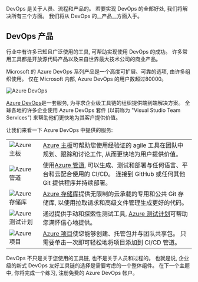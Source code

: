 DevOps 是关于人员、流程和产品的。 若要实现 DevOps 的全部好处, 我们将解决所有三个方面。 我们将从 DevOps 的__产品__方面入手。

## <a name="devops-products"></a>DevOps 产品

行业中有许多已知且广泛使用的工具, 可帮助实现使用 DevOps 的成功。 许多常用工具都是开放源代码产品以及来自世界最大技术公司的商业产品。

Microsoft 的 Azure DevOps 系列产品是一个高度可扩展、可靠的选项, 由许多组织使用。 仅在 Microsoft 内部, Azure DevOps 的用户数超过80000。

![Azure DevOps](../media/azure-devops.png)

[Azure DevOps](https://azure.microsoft.com/services/devops/)是一套服务, 为寻求企业级工具链的组织提供端到端解决方案。 全球各地的许多企业使用 Azure DevOps 套件 (以前称为 "Visual Studio Team Services") 来帮助他们更快地为其客户提供价值。

让我们来看一下 Azure DevOps 中提供的服务:

| | |
|-|-|
|![Azure 主板](../media/azure-boards.png)|[Azure 主板](https://azure.microsoft.com/services/devops/boards/)可帮助您使用经验证的 agile 工具在团队中规划、跟踪和讨论工作, 从而更快地为用户提供价值。|
|![Azure 管道](../media/azure-pipelines.png)|使用[Azure 管道](https://azure.microsoft.com/services/devops/pipelines/), 可以生成、测试和部署与任何语言、平台和云配合使用的 CI/CD。 连接到 GitHub 或任何其他 Git 提供程序并持续部署。|
|![Azure 存储库](../media/azure-repos.png)|[Azure 存储库](https://azure.microsoft.com/services/devops/repos/)提供无限制的云承载的专用和公共 Git 存储库, 以使用拉取请求和高级文件管理生成更好的代码。|
|![Azure 测试计划](../media/azure-test-plans.png)|通过提供手动和探索性测试工具, [Azure 测试计划](https://azure.microsoft.com/services/devops/test-plans/)可帮助您满怀信心地提供。|
|![Azure 项目](../media/azure-artifacts.png)|[Azure 项目](https://azure.microsoft.com/services/devops/artifacts/)使您能够创建、托管包并与团队共享包。 只需要单击一次即可轻松地将项目添加到 CI/CD 管道。|

DevOps 不只是关于您使用的工具链, 也不是关于人员和过程的。 也就是说, 企业级的新式 DevOps 友好工具链的选择是需要考虑的一个整体组件。 在下一个主题中, 你将完成一个练习, 注册免费的 Azure DevOps 帐户。